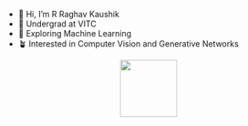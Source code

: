 - 👋 Hi, I’m R Raghav Kaushik
- 👀 Undergrad at VITC
- 🌱 Exploring Machine Learning
- 🪴 Interested in Computer Vision and Generative Networks
<!---
-  I’m currently learning ...
- 💞️ I’m looking to collaborate on ...
- 📫 How to reach me ...
 <a href = "https://leetcode.com/raghavkaushikr/"
- 😄 Pronouns: ...
- ⚡ Fun fact: ...
--->
<div id="header" align="center">
  <img src="https://media.giphy.com/media/WSBeyxvC1jH496xQGA/giphy.gif" width="100"/>
</div>

<!---
![](https://komarev.com/ghpvc/?username=raghavkaushik2004&color=brightgreen)
- DeFy'24 Winner 
<p>
--->
<!--   <img src="https://api.vaunt.dev/v1/github/entities/raghavkaushik2004/achievements?format=svg&limit=3" width="350" /> -->
<!-- </p> -->
<!-- <p>
 <img alt="5-modified.png" src="https://github.com/ojasaklechayt/ojasaklechayt/blob/1ac15979b7b0b0efd55e89a963aacc10a0c53df7/5-modified.png?raw=true" data-hpc="true" class="Box-sc-g0xbh4-0 kzRgrI" heigth = 10%>
 
</p> -->

<!---
raghavkaushik2004/raghavkaushik2004 is a ✨ special ✨ repository because its `README.md` (this file) appears on your GitHub profile.
You can click the Preview link to take a look at your changes.
--->
